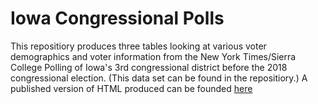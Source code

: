 # Iowa Congressional Polls
This repositiory produces three tables looking at various voter demographics and voter information from the New York
Times/Sierra College Polling of Iowa's 3rd congressional district before the 2018 congressional election. (This data set 
can be found in the repositiory.) A published version of HTML produced can be founded [here]("http://rpubs.com/christophermilne/iowa_congressional_polls")
